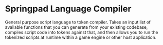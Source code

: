 # Springpad Language Compiler

General purpose script language to token compiler. Takes an input list of available functions that you can generate from your existing codebase, compiles script code into tokens against that, and then allows you to run the tokenized scripts at runtime within a game engine or other host application.
